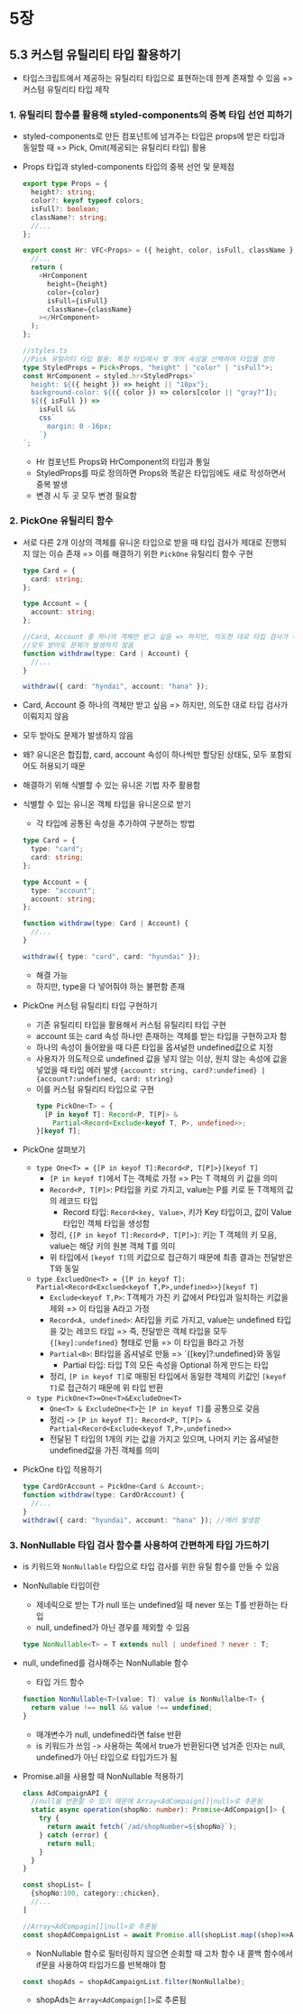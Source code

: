 # 5장

## 5.3 커스텀 유틸리티 타입 활용하기

- 타입스크립트에서 제공하는 유틸리티 타입으로 표현하는데 한계 존재할 수 있음 => 커스텀 유틸리티 타입 제작

### 1. 유틸리티 함수를 활용해 styled-components의 중복 타입 선언 피하기

- styled-components로 만든 컴포넌트에 넘겨주는 타입은 props에 받은 타입과 동일할 때 => Pick, Omit(제공되는 유틸리티 타입) 활용

- Props 타입과 styled-components 타입의 중복 선언 및 문제점

  ```ts
  export type Props = {
    height?: string;
    color?: keyof typeof colors;
    isFull?: boolean;
    className?: string;
    //...
  };

  export const Hr: VFC<Props> = ({ height, color, isFull, className }) => {
    //...
    return (
      <HrComponent
        height={height}
        color={color}
        isFull={isFull}
        classNane={className}
      ></HrComponent>
    );
  };

  //styles.ts
  //Pick 유틸리티 타입 활용: 특정 타입에서 몇 개의 속성을 선택하여 타입을 정의
  type StyledProps = Pick<Props, "height" | "color" | "isFull">;
  const HrComponent = styled.hr<StyledProps>`
    height: ${({ height }) => height || "10px"};
    background-color: ${({ color }) => colors[color || "gray7"]};
    ${({ isFull }) =>
      isFull &&
      css`
        margin: 0 -16px;
      `}
  `;
  ```

  - Hr 컴포넌트 Props와 HrComponent의 타입과 통일
  - StyledProps를 따로 정의하면 Props와 똑같은 타입임에도 새로 작성하면서 중복 발생
  - 변경 시 두 곳 모두 변경 필요함

### 2. PickOne 유틸리티 함수

- 서로 다른 2개 이상의 객체를 유니온 타입으로 받을 때 타입 검사가 제대로 진행되지 않는 이슈 존재 => 이를 해결하기 위한 `PickOne` 유틸리티 함수 구현

  ```ts
  type Card = {
    card: string;
  };

  type Account = {
    account: string;
  };

  //Card, Account 중 하나의 객체만 받고 싶음 => 하지만, 의도한 대로 타입 검사가 이뤄지지 않음
  //모두 받아도 문제가 발생하지 않음
  function withdraw(type: Card | Account) {
    //...
  }

  withdraw({ card: "hyndai", account: "hana" });
  ```

- Card, Account 중 하나의 객체만 받고 싶음 => 하지만, 의도한 대로 타입 검사가 이뤄지지 않음
- 모두 받아도 문제가 발생하지 않음
- 왜? 유니온은 합집합, card, account 속성이 하나씩만 할당된 상태도, 모두 포함되어도 허용되기 때문
- 해결하기 위해 식별할 수 있는 유니온 기법 자주 활용함

- 식별할 수 있는 유니온 객체 타입을 유니온으로 받기

  - 각 타입에 공통된 속성을 추가하여 구분하는 방법

  ```ts
  type Card = {
    type: "card";
    card: string;
  };

  type Account = {
    type: "account";
    account: string;
  };

  function withdraw(type: Card | Account) {
    //...
  }

  withdraw({ type: "card", card: "hyundai" });
  ```

  - 해결 가능
  - 하지만, type을 다 넣어줘야 하는 불편함 존재

- PickOne 커스텀 유틸리티 타입 구현하기

  - 기존 유틸리티 타입을 활용해서 커스텀 유틸리티 타입 구현
  - account 또는 card 속성 하나만 존재하는 객체를 받는 타입을 구현하고자 함
  - 하나의 속성이 들어왔을 때 다른 타입을 옵셔널한 undefined값으로 지정
  - 사용자가 의도적으로 undefined 값을 넣지 않는 이상, 원치 않는 속성에 값을 넣었을 때 타입 에러 발생
    `{account: string, card?:undefined} | {account?:undefined, card: string}`
  - 이를 커스텀 유틸리티 타입으로 구현
    ```ts
    type PickOne<T> = {
      [P in keyof T]: Record<P, T[P]> &
        Partial<Record<Exclude<keyof T, P>, undefined>>;
    }[keyof T];
    ```

- PickOne 살펴보기

  - `type One<T> = {[P in keyof T]:Record<P, T[P]>}[keyof T]`
    - `[P in keyof T]`에서 T는 객체로 가정 => P는 T 객체의 키 값을 의미
    - `Record<P, T[P]>`: P타입을 키로 가지고, value는 P를 키로 둔 T객체의 값의 레코드 타입
      - Record 타입: `Record<key, Value>`, 키가 Key 타입이고, 값이 Value 타입인 객체 타입을 생성함
    - 정리, `{[P in keyof T]:Record<P, T[P]>}`: 키는 T 객체의 키 모음, value는 해당 키의 원본 객체 T를 의미
    - 위 타입에서 `[keyof T]`의 키값으로 접근하기 때문에 최종 결과는 전달받은 T와 동일
  - `type ExcluedOne<T> = {[P in keyof T]: Partial<Record<Exclued<keyof T,P>,undefined>>}[keyof T]`
    - `Exclude<keyof T,P>`: T객체가 가진 키 값에서 P타입과 일치하는 키값을 제외 => 이 타입을 A라고 가정
    - `Record<A, undefined>`: A타입을 키로 가지고, value는 undefined 타입을 갖는 레코드 타입 => 즉, 전달받은 객체 타입을 모두 `{[key]:undefined}` 형태로 만듦 => 이 타입을 B라고 가정
    - `Partial<B>`: B타입을 옵셔널로 만듦 => `{[key]?:undefined}와 동일
      - Partial 타입: 타입 T의 모든 속성을 Optional 하게 만드는 타입
    - 정리, `[P in keyof T]`로 매핑된 타입에서 동일한 객체의 키값인 `[keyof T]`로 접근하기 때문에 위 타입 반환
  - `type PickOne<T>=One<T>&ExcludeOne<T>`
    - `One<T> & ExcludeOne<T>`는 `[P in keyof T]`를 공통으로 갖음
    - 정리 -> `[P in keyof T]: Record<P, T[P]> & Partial<Record<Exclude<keyof T,P>,undefined>>`
    - 전달된 T 타입의 1개의 키는 값을 가지고 있으며, 나머지 키는 옵셔널한 undefined값을 가진 객체를 의미

- PickOne 타입 적용하기
  ```ts
  type CardOrAccount = PickOne<Card & Account>;
  function withdraw(type: CardOrAccount) {
    //...
  }
  withdraw({ card: "hyundai", account: "hana" }); //에러 발생함
  ```

### 3. NonNullable 타입 검사 함수를 사용하여 간편하게 타입 가드하기

- is 키워드와 `NonNullable` 타입으로 타입 검사를 위한 유틸 함수를 만들 수 있음

- NonNullable 타입이란
  - 제네릭으로 받는 T가 null 또는 undefined일 때 never 또는 T를 반환하는 타입
  - null, undefined가 아닌 경우를 제외할 수 있음
  ```ts
  type NonNullable<T> = T extends null | undefined ? never : T;
  ```
- null, undefined를 검사해주는 NonNullable 함수
  - 타입 가드 함수
  ```ts
  function NonNullable<T>(value: T): value is NonNullalbe<T> {
    return value !== null && value !== undefined;
  }
  ```
  - 매개변수가 null, undefined라면 false 반환
  - is 키워드가 쓰임 -> 사용하는 쪽에서 true가 반환된다면 넘겨준 인자는 null, undefined가 아닌 타입으로 타입가드가 됨
- Promise.all을 사용할 때 NonNullable 적용하기

  ```ts
  class AdCompaignAPI {
    //null을 반환할 수 있기 때문에 Array<AdCompaign[]|null>로 추론됨
    static async operation(shopNo: number): Promise<AdCompaign[]> {
      try {
        return await fetch(`/ad/shopNumber=${shopNo}`);
      } catch (error) {
        return null;
      }
    }
  }

  const shopList= [
    {shopNo:100, category:;chicken},
    //...
  ]

  //Array<AdCompagin[]|null>로 추론됨
  const shopAdCompaignList = await Promise.all(shopList.map((shop)=>AdCompaignAPI.operation(shop.shopNo)))
  ```

  - NonNullable 함수로 필터링하지 않으면 순회할 때 고차 함수 내 콜백 함수에서 if문을 사용하여 타입가드를 반복해야 함

  ```ts
  const shopAds = shopAdCampaignList.filter(NonNullalbe);
  ```

  - shopAds는 `Array<AdCompaign[]>`로 추론됨
